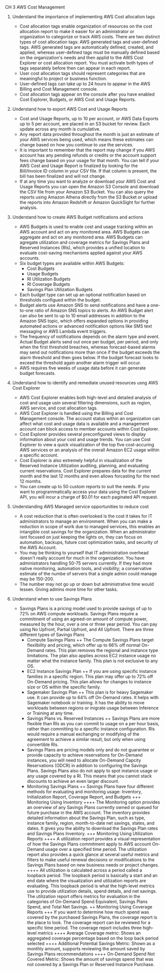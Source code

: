 CH 3 AWS Cost Management

1. Understand the importance of implementing AWS Cost allocation tags
    - Cost allocation tags enable organization of resources on the cost allocation report to make it easier for an administrator or organization to categorize or track AWS costs.  There are two distinct types of cost allocation tags:  AWS generated tags and user-defined tags.  AWS generated tags are automatically defined, created, and applied, whereas user-defined tags must be manually defined based on the organization's needs and then applid to the AWS Cost Explorer or cost allocation report.  You must activate both types of tags separately before then can appear in each report.
    - User cost allocation tags should represent categories that are meaningful to project or business function.
    - User-defined tags can take up to 24 hours to appear in the AWS Billing and Cost Management console.
    - Cost allocation tags appear on the console after you have enabled Cost Explorer, Budgets, or AWS Cost and Usage Reports.

2. Understand how to export AWS Cost and Usage Reports
    - Cost and Usage Reports, up to 10 per account, or AWS Data Exports up to 5 per account, are placed in an S3 bucket for review.  Each update across any month is cumulative.
    - Any report data provided throughout the month is just an estimate of your AWS services being used, which means these estimates can change based on how you continue to use the services.
    - It is important to remember that the report may change if you AWS account has any pending refunds or credits or the account support fees change based on your usage for that month.  You can tell if your AWS Cost and Usage Report is finalized by looking for the Bill/Invoice ID column in your CSV file.  If that column is present, the bill has been finalized and will not change.
    - If at any time you want to analyze or download your AWS Cost and Usage Reports you can open the Amazon S3 Console and download the CSV file from your Amazon S3 Bucket.  You can also query the reports using Amazon Athena directly from the S3 Bucket or upload the reports into Amazon Redshift or Amazon QuickSight for further analysis.

3. Understand how to create AWS Budget notifications and actions
    - AWS Budgets is used to enable cost and usage tracking within an AWS account and act on any monitored area.  AWS Budgets can aggregate and act on any monitored area.  AWS Budgets can agregate utilization and coverage metrics for Savings Plans and Reserved Instances (RIs), which provides a unified location to evaluate cost-saving mechanisms applied against your AWS accounts.
    - Six budget types are available within AWS Budgets:
        + Cost Budgets
        + Usage Budgets
        + RI Utilization Budgets
        + RI Coverage Budgets
        + Savings Plan Utilization Budgets
    - Each budget type can set up an optional notification based on thresholds configued within the budget.
    - Budget alerts use Amazon SNS to send notifications and have a one-to-one ratio of Amazon SNS topics to alerts.  An AWS Budget alert can also be sent to up to 10 email addresses in addition to the Amazon SNS topic, which offers expanded options in providing automated actions or advanced notification options like SMS text messaging or AWS Lambda event triggers.
    - The frequency of notifications depends on the alarm type and event.  Actual Budget alerts send out once per budget, per period, and only when the first threshold breaches, whereas forecast-based alarms may send out notifications more than once if the budget exceeds the alarm threshold and then goes below.  If the budget forecast looks to exceed the threshold again another alarm trigger will occur.
    - AWS requires five weeks of usage data before it can generate budget forecasts.

4. Understand how to identify and remediate unused resources usng AWS Cost Explorer
    - AWS Cost Explorer enables both high-level and detailed analysis of cost and usage usin several filtering dimensions, such as region, AWS service, and cost allocation tags.
    - AWS Cost Explorer is handled using the Billing and Cost Management console.  The account status within an organization can affect what cost and usage data is available and a management account can block access to member accounts within Cost Explorer.
    - Cost Explorer provides several preconfigured views to display information about your cost and usage trends.  You can use Cost Explorer to view a quick visualization of the top five cost-accuring AWS services or an analysis of the overall Amazon EC2 usage within a specific account.
    - Cost Explorer is also extremely helpful in visualization of the Reserved Instance Utilization auditing, planning, and evaluating current reservations.  Cost Explorer prepares data for the current month and the last 12 months and even allows forcasting for the next 12 months.
    - You can create up to 50 custom reports to suit the needs.  If you want to programmatically access your data using the Cost Explorer API, you will incur a charge of $0.01 for each paginated API request.

5. Understanding AWS Managed service opportunities to reduce cost
    - A cost reduction that is often overlooked is the cost it takes for IT administrators to manage an environment.  When you can make a reduction in scope of work due to managed services, this enables an intangible cost savings for the organization.  When an administrator isnt focused on just keeping the lights on, they can focus on automation, backups, future cost optimization tasks, and security of the AWS Account.
    - You may be thinking to yourself that IT administration overhead doesn't really account for much in the organization.  You have administrators handling 50-75 servers currently.  If they had more native monitoring, automation tools, and visibility; a conservative estimate of the numbe of servers that a single admin could manage may be 150-200.
    - The number may not go up or down but administrative time would lessen.  Giving admins more time for other tasks.

6. Understand when to use Savings Plans
    - Savings Plans is a pricing model used to provide savings of up to 72% on AWS compute workloads.  Savings Plans require a commitment of using an agreed-on amount of compute power, measured by the hour, over a one or three year period.  You can pay using No Upfront, Partial Upfront, and All Upfront.  There are three different types of Savings Plans
        + Compute Savings Plans
            ++ The Compute Savings Plans target flexilbility and pricing, which offer up to 66% off normal On-Demand rates.  This plan removes the regional and instance type limitations.  The plan also applies across EC2 instance usage no matter what the instance family.  This plan is not exclusive to any OS.
        + EC2 Instance Savings Plan
            ++ If you are using specific instance families in a specific region. This plan may offer up to 72% off On-Demand pricing.  This plan allows for changes to instance size or OS within the specific family.
        + Sagemaker Savings Plan
            ++ This plan is for heavy Sagemaker use. It can provide up to 64% off On-Demand rates.  It helps with Sagemaker notebook or training.  It has the ability to move workloads between regions or migrate usage between Inference or Training at any time.
        + Savings Plans vs. Reserved Instances
            ++ Savings Plans are more flexible than RIs as you can commit to usage on a per hour basis, rather than committing to a specific instance configuration.  RIs would require a manual exchanging or modifying of the agreement to achieve a similar result, but only when using convertible RIs.
        + Savings Plans are pricing models only and do not guarantee or provide capacity to achieve reservations for On-Demand instances, you will need to allocate On-Demand Capcity Reservations (ODCR) in addition to configuring the Savings Plans.  Savings Plans also do not apply to spot instance usage or any usage covered by a RI.  This means that you cannot stack discounts to achieve an even larger discount.
        + Monitoring Savings Plans
            ++ Savings Plans have four different methods for evaluating and monitoring usage:  Inventory, Initialization Report, Coverage Report, and Budgets
                +++ Monitoring Using Inventory
                    ++++ The Monitoring option provides an overview of any Savings Plans currently owned or queued for future purchase in the AWS account. The inventory provides detailed information about the Savings Plan, such as type, instance family, region, month-to-date net savings, states, and dates.  It gives you the ability to download the Savings Plan rates and Savings Plans Inventory.
                +++ Monitoring Using Utilization Reports
                    ++++ A utilization report provides a visual representation of how the Savings Plans commitment apply to AWS account On-Demand usage over a specified time period.  The utilization report also provides a quick glance at several useful metrics and filters to make useful renewal decisions or modifications to the Savings Plans based on new business needs or project changes.
                    ++++ All utilization is calculated across a period called a loopback period.  The loopback period is basically a start and an end date where the visualization and utilization reports are evaluating.  This loopback period is what the high-level metrics use to provide utilization details, spend details, and net savings.  The utilization report offers metrics for evaluation in the categories of On-Demand Spend Equivalent, Savings Plans Spend, and Total Net Savings.
            ++ Monitoring Using Coverage Reports
                +++ If you want to determine how much spend was covered by the purchased Savings Plans, the coverage report is the place to look.  The coverage report can be reviewed for a specific time period.  The coverage report includes three high-level metrics
                    ++++ Average Coverage metric:  Shows an aggregated coverage percentage based on the loop back period selected
                    ++++ Additional Potential Savings Metric:  Shown as a monthly amount, supports reviewing the amount saved by Savings Plans recommendations
                    ++++ On-Demand Spend Not Covered Metric: Shows the amount of savings spend that was not covered by a Savings Plan or Reserved Instance Purchase.
